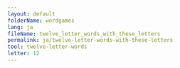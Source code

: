 ```yaml
---
layout: default
folderName: wordgames
lang: ja
fileName: twelve_letter_words_with_these_letters
permalink: ja/twelve-letter-words-with-these-letters
tool: twelve-letter-words
letter: 12
---
```

